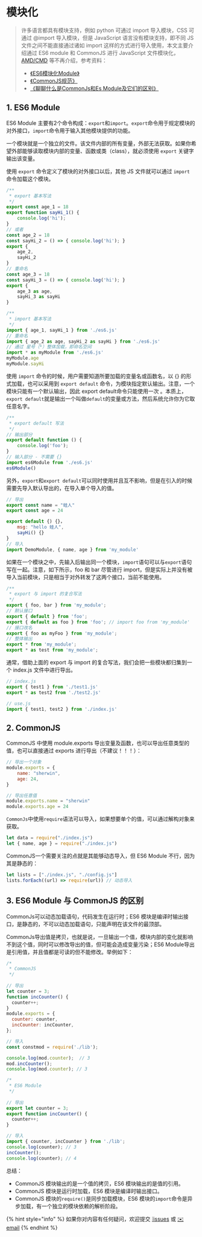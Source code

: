 # 模块化

> 许多语言都具有模块支持，例如 python 可通过 import 导入模块，CSS 可通过 @import 导入模块，但是 JavaScript 语言没有模块支持，即不同 JS 文件之间不能直接通过诸如 import 这样的方式进行导入使用，本文主要介绍通过 ES6 module 和 CommonJS 进行 JavaScript 文件模块化，[AMD/CMD](https://www.cnblogs.com/ghw0501/p/4796922.html) 等不再介绍，参考资料：
>
> * [《ES6模块化Module》](https://es6.ruanyifeng.com/#docs/module)
> * [《CommonJS规范》](https://javascript.ruanyifeng.com/nodejs/module.html)
> * [《聊聊什么是CommonJs和Es Module及它们的区别》](https://juejin.cn/post/6938581764432461854)

## 1. ES6 Module

ES6 Module 主要有2个命令构成：`export`和`import`。`export`命令用于规定模块的对外接口，`import`命令用于输入其他模块提供的功能。

一个模块就是一个独立的文件。该文件内部的所有变量，外部无法获取。如果你希望外部能够读取模块内部的变量、函数或类（class），就必须使用 `export` 关键字输出该变量。

使用 `export` 命令定义了模块的对外接口以后，其他 JS 文件就可以通过 `import` 命令加载这个模块。

```javascript
/**
 * export 基本写法
 */
export const age_1 = 18
export function sayHi_1() {
    console.log('hi');
}
// 或者
const age_2 = 18
const sayHi_2 = () => { console.log('hi'); }
export {
    age_2,
    sayHi_2
}
// 重命名
const age_3 = 18
const sayHi_3 = () => { console.log('hi'); }
export {
    age_3 as age,
    sayHi_3 as sayHi
}

/**
 * import 基本写法
 */
import { age_1, sayHi_1 } from './es6.js'
// 重命名
import { age_2 as age, sayHi_2 as sayHi } from './es6.js'
// 通过 星号（*）整体加载，即命名空间
import * as myModule from './es6.js'
myModule.age
myModule.sayHi
```

使用 `import` 命令的时候，用户需要知道所要加载的变量名或函数名，以 {} 的形式加载，也可以采用到 `export default` 命令，为模块指定默认输出。注意，一个模块只能有一个默认输出，因此 export default命令只能使用一次 。本质上，`export default`就是输出一个叫做`default`的变量或方法，然后系统允许你为它取任意名字。

```javascript
/**
 * export default 写法
 */
// 输出部分
export default function () {
    console.log('foo');
}
// 输入部分 - 不需要 {}
import es6Module from './es6.js'
es6Module()
```

另外，`export`和`export default`可以同时使用并且互不影响，但是在引入的时候需要先导入默认导出的，在导入单个导入的值。

```javascript
// 导出
export const name = "蛙人"
export const age = 24

export default {) {}，
    msg: "hello 蛙人",
    sayHi() {}
}
// 导入
import DemoModule, { name, age } from 'my_module' 
```

如果在一个模块之中，先输入后输出同一个模块，`import`语句可以与`export`语句写在一起。注意，如下所示，foo 和 bar 尽管进行 import，但是实际上并没有被导入当前模块，只是相当于对外转发了这两个接口，当前不能使用。

```javascript
/**
 * export 与 import 的复合写法 
 */
export { foo, bar } from 'my_module';
// 默认接口
export { default } from 'foo';
export { default as foo } from 'foo'; // import foo from 'my_module'
// 接口改名
export { foo as myFoo } from 'my_module';
// 整体输出
export * from 'my_module';
export * as test from 'my_module';
```

通常，借助上面的 export 与 import 的复合写法，我们会把一些模块都归集到一个 index.js 文件中进行导出。

```javascript
// index.js
export { test1 } from './test1.js'
export * as test2 from './test2.js'

// use.js
import { test1, test2 } from './index.js'
```

## 2. CommonJS

CommonJS 中使用 module.exports 导出变量及函数，也可以导出任意类型的值，也可以直接通过 exports 进行导出（不建议！！！）：

```javascript
// 导出一个对象
module.exports = {
    name: "sherwin",
    age: 24,
}

// 导出任意值
module.exports.name = "sherwin"
module.exports.age = 24
```

`CommonJs`中使用`require`语法可以导入，如果想要单个的值，可以通过解构对象来获取。

```javascript
let data = require("./index.js")
let { name, age } = require("./index.js")
```

CommonJS一个需要关注的点就是其能够动态导入，但 ES6 Module 不行，因为其是静态的：

```javascript
let lists = ["./index.js", "./config.js"]
lists.forEach((url) => require(url)) // 动态导入
```

## 3. ES6 Module 与 CommonJS 的区别

CommonJs可以动态加载语句，代码发生在运行时；ES6 模块是编译时输出接口，是静态的，不可以动态加载语句，只能声明在该文件的最顶部。

CommonJs导出值是拷贝，也就是说，一旦输出一个值，模块内部的变化就影响不到这个值，同时可以修改导出的值，但可能会造成变量污染；ES6 Module导出是引用值，并且值都是可读的但不能修改。举例如下：

```javascript
/*
 * CommonJS
 */
 
// 导出
let counter = 3;
function incCounter() {
  counter++;
}
module.exports = {
  counter: counter,
  incCounter: incCounter,
};

// 导入
const constmod = require('./lib');

console.log(mod.counter);  // 3
mod.incCounter();
console.log(mod.counter); // 3
```

```javascript
/*
 * ES6 Module
 */
 
// 导出
export let counter = 3;
export function incCounter() {
  counter++;
}

// 导入
import { counter, incCounter } from './lib';
console.log(counter); // 3
incCounter();
console.log(counter); // 4
```

总结：

* CommonJS 模块输出的是一个值的拷贝，ES6 模块输出的是值的引用。
* CommonJS 模块是运行时加载，ES6 模块是编译时输出接口。
* CommonJS 模块的`require()`是同步加载模块，ES6 模块的`import`命令是异步加载，有一个独立的模块依赖的解析阶段。

{% hint style="info" %}
如果你对内容有任何疑问，欢迎提交 [❕issues](https://github.com/MrEnvision/Front-end_learning_notes/issues) 或 [ ✉️ email](mailto:EnvisionShen@gmail.com)
{% endhint %}

